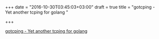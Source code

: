 +++
date = "2016-10-30T03:45:03+03:00"
draft = true
title = "gotcping - Yet another tcping for golang "

+++

<p><a href="https://t.co/Cz0tj0ReSe">gotcping - Yet another tcping for golang </a></p>
